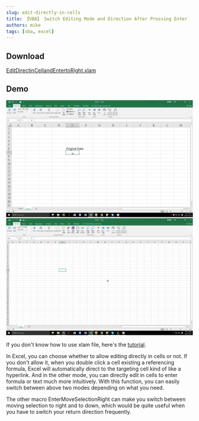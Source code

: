 ```yaml
---
slug: edit-directly-in-cells
title: 【VBA】 Switch Editing Mode and Direction After Pressing Enter
authors: mike
tags: [vba, excel]
---
```


## Download 
[EditDirectinCellandEntertoRight.xlam](https://github.com/noworneverev/noworneverev.github.io/releases/download/1.8/EditDirectinCellandEntertoRight.xlam)

<!--truncate-->

## Demo 
![](./editdirectincell.gif)
![](./moveselectiontoright.gif)

If you don't know how to use xlam file, here's the [tutorial](./excel-customized-ribbon).

In Excel, you can choose whether to allow editing directly in cells or not. If you don't allow it, when you double click a cell existing a referencing formula, Excel will automatically direct to the targeting cell kind of like a hyperlink. And in the other mode, you can directly edit in cells to enter formula or text much more intuitively. With this function, you can easily switch between above two modes depending on what you need.

The other macro EnterMoveSelectionRight can make you switch between moving selection to right and to down, which would be quite useful when you have to switch your return direction frequently.

